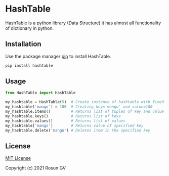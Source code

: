# HashTable

HashTable is a python library (Data Structure) it has almost all functionality of dictionary in python.

## Installation

Use the package manager [pip](https://pip.pypa.io/en/stable/) to install HashTable.

```bash
pip install hashtable
```

## Usage

```python
from HashTable import HashTable

my_hashtable = HashTable(5)  # Create instance of hashtable with fixed sized 5
my_hashtable['mango'] = 100  # Creating key='mango' and value=100
my_hashtable.items()         # Returns list of tuples of key and value [(kay, value),...)
my_hashtable.keys()          # Returns list of keys
my_hashtable.values()        # Returns list of values
my_hashtable['mango']        # Returns value of specified key
my_hashtable.delete('mango') # Deletes item in the specified key
```


## License
[MIT License](https://choosealicense.com/licenses/mit/)

Copyright (c) 2021 Rosun GV